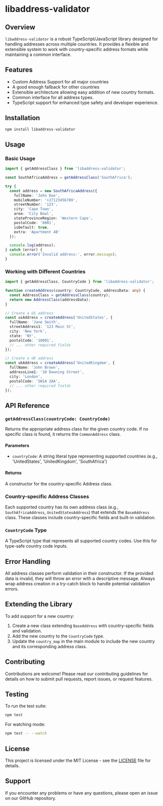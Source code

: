 # libaddress-validator

## Overview

`libaddress-validator` is a robust TypeScript/JavaScript library designed for handling addresses across multiple countries. It provides a flexible and extensible system to work with country-specific address formats while maintaining a common interface.

## Features

- Custom Address Support for all major countries
- A good enough fallback for other countries
- Extensible architecture allowing easy addition of new country formats.
- Common interface for all address types.
- TypeScript support for enhanced type safety and developer experience.

## Installation

```bash
npm install libaddress-validator
```

## Usage

### Basic Usage

```typescript
import { getAddressClass } from 'libaddress-validator';

const SouthAfricaAddress = getAddressClass('SouthAfrica');

try {
  const address = new SouthAfricaAddress({
    fullName: 'John Doe',
    mobileNumber: '+27123456789',
    streetNumber: '123',
    city: 'Cape Town',
    area: 'City Bowl',
    stateProvinceRegion: 'Western Cape',
    postalCode: '8001',
    isDefault: true,
    extra: 'Apartment 4B'
  });

  console.log(address);
} catch (error) {
  console.error('Invalid address:', error.message);
}
```

### Working with Different Countries

```typescript
import { getAddressClass, CountryCode } from 'libaddress-validator';

function createAddress(country: CountryCode, addressData: any) {
  const AddressClass = getAddressClass(country);
  return new AddressClass(addressData);
}

// Create a US address
const usAddress = createAddress('UnitedStates', {
  fullName: 'Jane Smith',
  streetAddress1: '123 Main St',
  city: 'New York',
  state: 'NY',
  postalCode: '10001',
  // ... other required fields
});

// Create a UK address
const ukAddress = createAddress('UnitedKingdom', {
  fullName: 'John Brown',
  addressLine1: '10 Downing Street',
  city: 'London',
  postalCode: 'SW1A 2AA',
  // ... other required fields
});
```

## API Reference

### `getAddressClass(countryCode: CountryCode)`

Returns the appropriate address class for the given country code. If no specific class is found, it returns the `CommonAddress` class.

#### Parameters
- `countryCode`: A string literal type representing supported countries (e.g., 'UnitedStates', 'UnitedKingdom', 'SouthAfrica')

#### Returns
A constructor for the country-specific Address class.

### Country-specific Address Classes

Each supported country has its own address class (e.g., `SouthAfricaAddress`, `UnitedStatesAddress`) that extends the `BaseAddress` class. These classes include country-specific fields and built-in validation.

### `CountryCode` Type

A TypeScript type that represents all supported country codes. Use this for type-safe country code inputs.

## Error Handling

All address classes perform validation in their constructor. If the provided data is invalid, they will throw an error with a descriptive message. Always wrap address creation in a try-catch block to handle potential validation errors.

## Extending the Library

To add support for a new country:

1. Create a new class extending `BaseAddress` with country-specific fields and validation.
2. Add the new country to the `CountryCode` type.
3. Update the `country_map` in the main module to include the new country and its corresponding address class.

## Contributing

Contributions are welcome! Please read our contributing guidelines for details on how to submit pull requests, report issues, or request features.

## Testing

To run the test suite:

```bash
npm test
```

For watching mode:

```bash
npm test -- --watch
```

## License

This project is licensed under the MIT License - see the [LICENSE](LICENSE) file for details.

## Support

If you encounter any problems or have any questions, please open an issue on our GitHub repository.